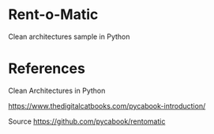 # Rent-o-Matic

Clean architectures sample in Python

# References

Clean Architectures in Python

https://www.thedigitalcatbooks.com/pycabook-introduction/

Source
https://github.com/pycabook/rentomatic
